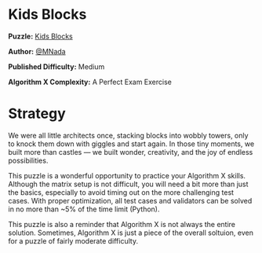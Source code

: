 # Kids Blocks

__Puzzle:__ [Kids Blocks](https://www.codingame.com/training/medium/kids-blocks)

__Author:__ [@MNada](https://www.codingame.com/profile/5a84959d6054e83c292367110d1e56d1437539)

__Published Difficulty:__ Medium

__Algorithm X Complexity:__ A Perfect Exam Exercise

# Strategy

We were all little architects once, stacking blocks into wobbly towers, only to knock them down with giggles and start again. In those tiny moments, we built more than castles — we built wonder, creativity, and the joy of endless possibilities.

This puzzle is a wonderful opportunity to practice your Algorithm X skills. Although the matrix setup is not difficult, you will need a bit more than just the basics, especially to avoid timing out on the more challenging test cases. With proper optimization, all test cases and validators can be solved in no more than ~5% of the time limit (Python).

This puzzle is also a reminder that Algorithm X is not always the entire solution. Sometimes, Algorithm X is just a piece of the overall soltuion, even for a puzzle of fairly moderate difficulty.
